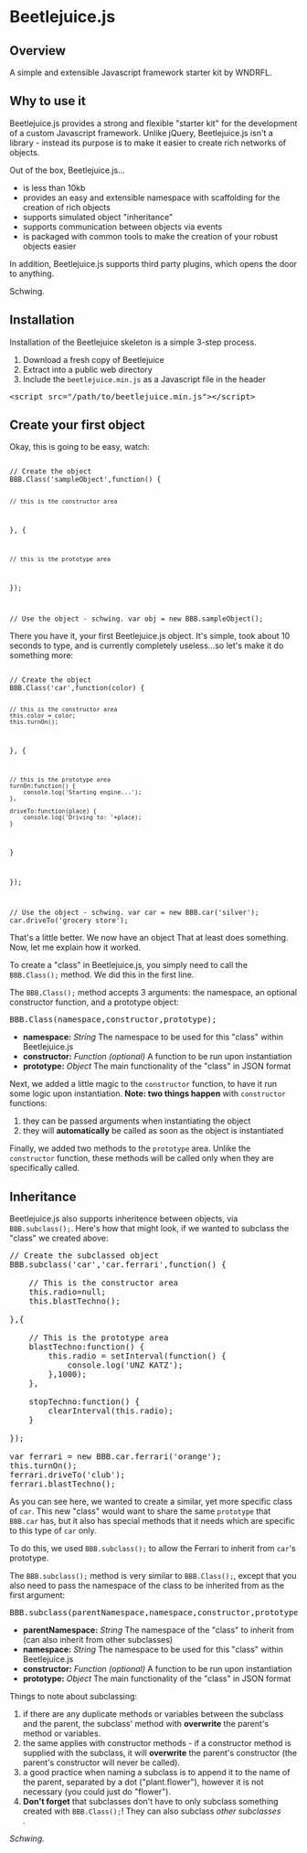 # Beetlejuice.js

## Overview

A simple and extensible Javascript framework starter kit by WNDRFL.

## Why to use it

Beetlejuice.js provides a strong and flexible "starter kit" for the development of a custom Javascript framework. Unlike jQuery, Beetlejuice.js isn't a library - instead its purpose is to make it easier to create rich networks of objects.

Out of the box, Beetlejuice.js...

- is less than 10kb
- provides an easy and extensible namespace with scaffolding for the creation of rich objects
- supports simulated object "inheritance"
- supports communication between objects via events
- is packaged with common tools to make the creation of your robust objects easier

In addition, Beetlejuice.js supports third party plugins, which opens the door to anything.

Schwing.

## Installation
Installation of the Beetlejuice skeleton is a simple 3-step process.

1. Download a fresh copy of Beetlejuice
2. Extract into a public web directory
3. Include the `beetlejuice.min.js` as a Javascript file in the header

<pre>&lt;script src="/path/to/beetlejuice.min.js"&gt;&lt;/script&gt;</pre>

## Create your first object

Okay, this is going to be easy, watch:

<code>
// Create the object
BBB.Class('sampleObject',function() {

	// this is the constructor area

}, {

	// this is the prototype area

});

// Use the object - schwing.
var obj = new BBB.sampleObject();
</code>

There you have it, your first Beetlejuice.js object. It's simple, took about 10 seconds to type, and is currently completely useless...so let's make it do something more:

<code>
// Create the object
BBB.Class('car',function(color) {

	// this is the constructor area
	this.color = color;
	this.turnOn();

}, {

	// this is the prototype area
	turnOn:function() {
		console.log('Starting engine...');
	},

	driveTo:function(place) {
		console.log('Driving to: '+place);
	}
}

});

// Use the object - schwing.
var car = new BBB.car('silver');
car.driveTo('grocery store');
</code>

That's a little better. We now have an object That at least does something. Now, let me explain how it worked. 

To create a "class" in Beetlejuice.js, you simply need to call the `BBB.Class();` method. We did this in the first line.

The `BBB.Class();` method accepts 3 arguments: the namespace, an optional constructor function, and a prototype object:

<pre>BBB.Class(namespace,constructor,prototype);</pre>

- <b>namespace:</b> <i>String</i> The namespace to be used for this "class" within Beetlejuice.js
- <b>constructor:</b> <i>Function (optional)</i> A function to be run upon instantiation
- <b>prototype:</b> <i>Object</i> The main functionality of the "class" in JSON format

Next, we added a little magic to the `constructor` function, to have it run some logic upon instantiation. <b>Note: two things happen</b> with `constructor` functions:

1. they can be passed arguments when instantiating the object
2. they will <b>automatically</b> be called as soon as the object is instantiated

Finally, we added two methods to the `prototype` area. Unlike the `constructor` function, these methods will be called only when they are specifically called.

## Inheritance

Beetlejuice.js also supports inheritence between objects, via `BBB.subclass();`. Here's how that might look, if we wanted to subclass the "class" we created above:

<pre>
// Create the subclassed object
BBB.subclass('car','car.ferrari',function() {

	// This is the constructor area
	this.radio=null;
	this.blastTechno();

},{

	// This is the prototype area
	blastTechno:function() {
		this.radio = setInterval(function() {
			console.log('UNZ KATZ');
		},1000);
	},

	stopTechno:function() {
		clearInterval(this.radio);
	}

});

var ferrari = new BBB.car.ferrari('orange');
this.turnOn();
ferrari.driveTo('club'); 
ferrari.blastTechno();
</pre>

As you can see here, we wanted to create a similar, yet more specific class of `car`. This new "class" would want to share the same `prototype` that `BBB.car` has, but it also has special methods that it needs which are specific to this type of `car` only.

To do this, we used `BBB.subclass();` to allow the Ferrari to inherit from `car`'s prototype.

The `BBB.subclass();` method is very similar to `BBB.Class();`, except that you also need to pass the namespace of the class to be inherited from as the first argument:

<pre>BBB.subclass(parentNamespace,namespace,constructor,prototype);</pre>

- <b>parentNamespace:</b> <i>String</i> The namespace of the "class" to inherit from (can also inherit from other subclasses)
- <b>namespace:</b> <i>String</i> The namespace to be used for this "class" within Beetlejuice.js
- <b>constructor:</b> <i>Function (optional)</i> A function to be run upon instantiation
- <b>prototype:</b> <i>Object</i> The main functionality of the "class" in JSON format

Things to note about subclassing:

1. if there are any duplicate methods or variables between the subclass and the parent, the subclass' method with <b>overwrite</b> the parent's method or variables.
2. the same applies with constructor methods - if a constructor method is supplied with the subclass, it will <b>overwrite</b> the parent's constructor (the parent's constructor will never be called).
3. a good practice when naming a subclass is to append it to the name of the parent, separated by a dot ("plant.flower"), however it is not necessary (you could just do "flower").
4. <b>Don't forget</b> that subclasses don't have to only subclass something created with `BBB.Class();`! They can also subclass <i>other subclasses</li>.

Schwing.
